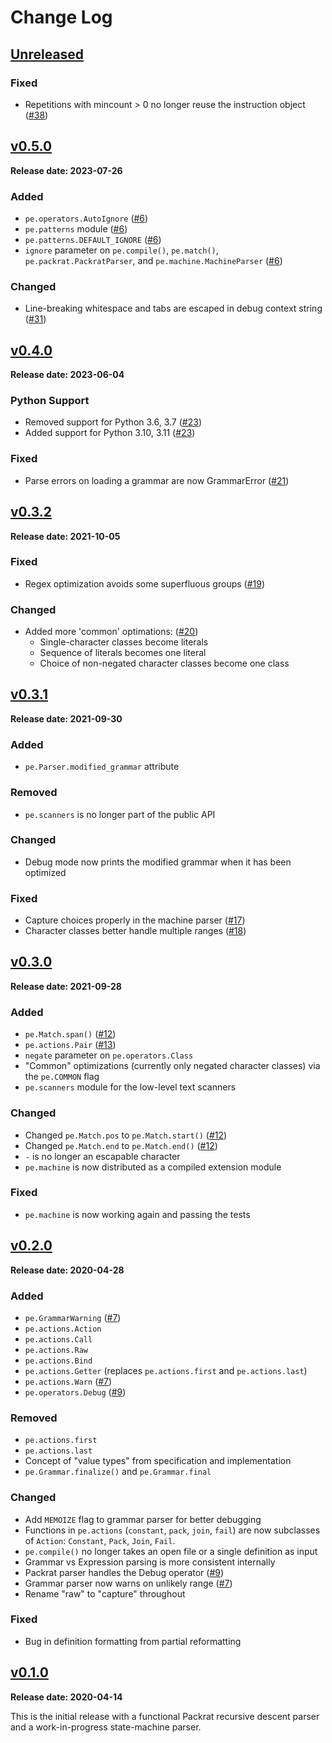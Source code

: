 # Change Log

## [Unreleased][unreleased]

### Fixed

* Repetitions with mincount > 0 no longer reuse the instruction object ([#38])


## [v0.5.0][]

**Release date: 2023-07-26**

### Added

* `pe.operators.AutoIgnore` ([#6])
* `pe.patterns` module ([#6])
* `pe.patterns.DEFAULT_IGNORE` ([#6])
* `ignore` parameter on `pe.compile()`, `pe.match()`,
  `pe.packrat.PackratParser`, and `pe.machine.MachineParser` ([#6])

### Changed

* Line-breaking whitespace and tabs are escaped in debug context string ([#31])


## [v0.4.0][]

**Release date: 2023-06-04**

### Python Support

* Removed support for Python 3.6, 3.7 ([#23])
* Added support for Python 3.10, 3.11 ([#23])

### Fixed

* Parse errors on loading a grammar are now GrammarError ([#21])


## [v0.3.2][]

**Release date: 2021-10-05**

### Fixed

* Regex optimization avoids some superfluous groups ([#19])

### Changed

* Added more 'common' optimations: ([#20])
  - Single-character classes become literals
  - Sequence of literals becomes one literal
  - Choice of non-negated character classes become one class


## [v0.3.1][]

**Release date: 2021-09-30**

### Added

* `pe.Parser.modified_grammar` attribute

### Removed

* `pe.scanners` is no longer part of the public API

### Changed

* Debug mode now prints the modified grammar when it has been
  optimized

### Fixed

* Capture choices properly in the machine parser ([#17])
* Character classes better handle multiple ranges ([#18])


## [v0.3.0][]

**Release date: 2021-09-28**

### Added

* `pe.Match.span()` ([#12])
* `pe.actions.Pair` ([#13])
* `negate` parameter on `pe.operators.Class`
* "Common" optimizations (currently only negated character classes)
  via the `pe.COMMON` flag
* `pe.scanners` module for the low-level text scanners

### Changed

* Changed `pe.Match.pos` to `pe.Match.start()` ([#12])
* Changed `pe.Match.end` to `pe.Match.end()` ([#12])
* `-` is no longer an escapable character
* `pe.machine` is now distributed as a compiled extension module

### Fixed

* `pe.machine` is now working again and passing the tests


## [v0.2.0][]

**Release date: 2020-04-28**

### Added

* `pe.GrammarWarning` ([#7])
* `pe.actions.Action`
* `pe.actions.Call`
* `pe.actions.Raw`
* `pe.actions.Bind`
* `pe.actions.Getter` (replaces `pe.actions.first` and `pe.actions.last`)
* `pe.actions.Warn` ([#7])
* `pe.operators.Debug` ([#9])

### Removed

* `pe.actions.first`
* `pe.actions.last`
* Concept of "value types" from specification and implementation
* `pe.Grammar.finalize()` and `pe.Grammar.final`

### Changed

* Add `MEMOIZE` flag to grammar parser for better debugging
* Functions in `pe.actions` (`constant`, `pack`, `join`, `fail`) are now subclasses of `Action`: `Constant`, `Pack`, `Join`, `Fail`.
* `pe.compile()` no longer takes an open file or a single definition as input
* Grammar vs Expression parsing is more consistent internally
* Packrat parser handles the Debug operator ([#9])
* Grammar parser now warns on unlikely range ([#7])
* Rename "raw" to "capture" throughout

### Fixed

* Bug in definition formatting from partial reformatting


## [v0.1.0][]

**Release date: 2020-04-14**

This is the initial release with a functional Packrat recursive
descent parser and a work-in-progress state-machine parser.


[unreleased]: ../../tree/develop
[v0.1.0]: ../../releases/tag/v0.1.0
[v0.2.0]: ../../releases/tag/v0.2.0
[v0.3.0]: ../../releases/tag/v0.3.0
[v0.3.1]: ../../releases/tag/v0.3.1
[v0.3.2]: ../../releases/tag/v0.3.2
[v0.4.0]: ../../releases/tag/v0.4.0
[v0.5.0]: ../../releases/tag/v0.5.0

[#6]: https://github.com/goodmami/pe/issues/6
[#7]: https://github.com/goodmami/pe/issues/7
[#9]: https://github.com/goodmami/pe/issues/9
[#12]: https://github.com/goodmami/pe/issues/12
[#13]: https://github.com/goodmami/pe/issues/13
[#17]: https://github.com/goodmami/pe/issues/17
[#18]: https://github.com/goodmami/pe/issues/18
[#19]: https://github.com/goodmami/pe/issues/19
[#20]: https://github.com/goodmami/pe/issues/20
[#21]: https://github.com/goodmami/pe/issues/21
[#23]: https://github.com/goodmami/pe/issues/23
[#31]: https://github.com/goodmami/pe/issues/31
[#38]: https://github.com/goodmami/pe/issues/38
